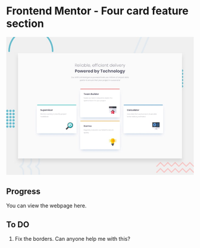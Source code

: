 # Frontend Mentor - Four card feature section

![Design preview for the Four card feature section coding challenge](./design/desktop-preview.jpg)

## Progress

You can view the webpage here.

## To DO

1. Fix the borders. Can anyone help me with this?
